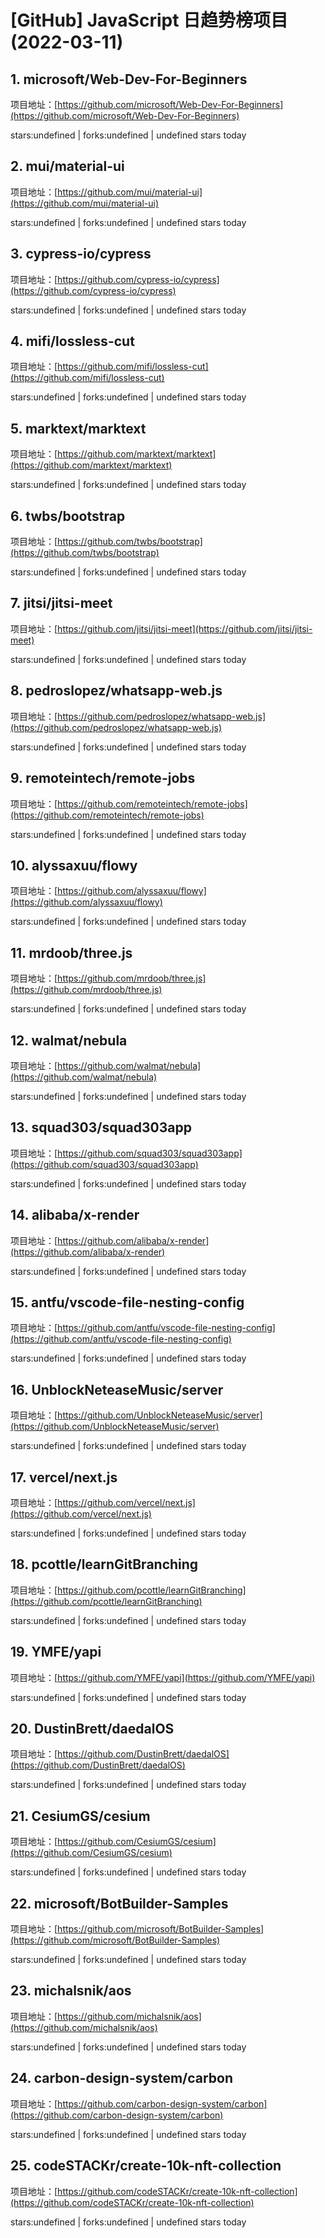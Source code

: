 # [GitHub] JavaScript 日趋势榜项目(2022-03-11)

## 1. microsoft/Web-Dev-For-Beginners 

项目地址：[https://github.com/microsoft/Web-Dev-For-Beginners](https://github.com/microsoft/Web-Dev-For-Beginners)

stars:undefined | forks:undefined | undefined stars today 



## 2. mui/material-ui 

项目地址：[https://github.com/mui/material-ui](https://github.com/mui/material-ui)

stars:undefined | forks:undefined | undefined stars today 



## 3. cypress-io/cypress 

项目地址：[https://github.com/cypress-io/cypress](https://github.com/cypress-io/cypress)

stars:undefined | forks:undefined | undefined stars today 



## 4. mifi/lossless-cut 

项目地址：[https://github.com/mifi/lossless-cut](https://github.com/mifi/lossless-cut)

stars:undefined | forks:undefined | undefined stars today 



## 5. marktext/marktext 

项目地址：[https://github.com/marktext/marktext](https://github.com/marktext/marktext)

stars:undefined | forks:undefined | undefined stars today 



## 6. twbs/bootstrap 

项目地址：[https://github.com/twbs/bootstrap](https://github.com/twbs/bootstrap)

stars:undefined | forks:undefined | undefined stars today 



## 7. jitsi/jitsi-meet 

项目地址：[https://github.com/jitsi/jitsi-meet](https://github.com/jitsi/jitsi-meet)

stars:undefined | forks:undefined | undefined stars today 



## 8. pedroslopez/whatsapp-web.js 

项目地址：[https://github.com/pedroslopez/whatsapp-web.js](https://github.com/pedroslopez/whatsapp-web.js)

stars:undefined | forks:undefined | undefined stars today 



## 9. remoteintech/remote-jobs 

项目地址：[https://github.com/remoteintech/remote-jobs](https://github.com/remoteintech/remote-jobs)

stars:undefined | forks:undefined | undefined stars today 



## 10. alyssaxuu/flowy 

项目地址：[https://github.com/alyssaxuu/flowy](https://github.com/alyssaxuu/flowy)

stars:undefined | forks:undefined | undefined stars today 



## 11. mrdoob/three.js 

项目地址：[https://github.com/mrdoob/three.js](https://github.com/mrdoob/three.js)

stars:undefined | forks:undefined | undefined stars today 



## 12. walmat/nebula 

项目地址：[https://github.com/walmat/nebula](https://github.com/walmat/nebula)

stars:undefined | forks:undefined | undefined stars today 



## 13. squad303/squad303app 

项目地址：[https://github.com/squad303/squad303app](https://github.com/squad303/squad303app)

stars:undefined | forks:undefined | undefined stars today 



## 14. alibaba/x-render 

项目地址：[https://github.com/alibaba/x-render](https://github.com/alibaba/x-render)

stars:undefined | forks:undefined | undefined stars today 



## 15. antfu/vscode-file-nesting-config 

项目地址：[https://github.com/antfu/vscode-file-nesting-config](https://github.com/antfu/vscode-file-nesting-config)

stars:undefined | forks:undefined | undefined stars today 



## 16. UnblockNeteaseMusic/server 

项目地址：[https://github.com/UnblockNeteaseMusic/server](https://github.com/UnblockNeteaseMusic/server)

stars:undefined | forks:undefined | undefined stars today 



## 17. vercel/next.js 

项目地址：[https://github.com/vercel/next.js](https://github.com/vercel/next.js)

stars:undefined | forks:undefined | undefined stars today 



## 18. pcottle/learnGitBranching 

项目地址：[https://github.com/pcottle/learnGitBranching](https://github.com/pcottle/learnGitBranching)

stars:undefined | forks:undefined | undefined stars today 



## 19. YMFE/yapi 

项目地址：[https://github.com/YMFE/yapi](https://github.com/YMFE/yapi)

stars:undefined | forks:undefined | undefined stars today 



## 20. DustinBrett/daedalOS 

项目地址：[https://github.com/DustinBrett/daedalOS](https://github.com/DustinBrett/daedalOS)

stars:undefined | forks:undefined | undefined stars today 



## 21. CesiumGS/cesium 

项目地址：[https://github.com/CesiumGS/cesium](https://github.com/CesiumGS/cesium)

stars:undefined | forks:undefined | undefined stars today 



## 22. microsoft/BotBuilder-Samples 

项目地址：[https://github.com/microsoft/BotBuilder-Samples](https://github.com/microsoft/BotBuilder-Samples)

stars:undefined | forks:undefined | undefined stars today 



## 23. michalsnik/aos 

项目地址：[https://github.com/michalsnik/aos](https://github.com/michalsnik/aos)

stars:undefined | forks:undefined | undefined stars today 



## 24. carbon-design-system/carbon 

项目地址：[https://github.com/carbon-design-system/carbon](https://github.com/carbon-design-system/carbon)

stars:undefined | forks:undefined | undefined stars today 



## 25. codeSTACKr/create-10k-nft-collection 

项目地址：[https://github.com/codeSTACKr/create-10k-nft-collection](https://github.com/codeSTACKr/create-10k-nft-collection)

stars:undefined | forks:undefined | undefined stars today 



